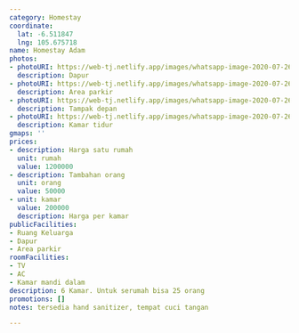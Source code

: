 ```yaml
---
category: Homestay
coordinate:
  lat: -6.511847
  lng: 105.675718
name: Homestay Adam
photos:
- photoURI: https://web-tj.netlify.app/images/whatsapp-image-2020-07-26-at-14-56-01.jpeg
  description: Dapur
- photoURI: https://web-tj.netlify.app/images/whatsapp-image-2020-07-26-at-14-24-37.jpeg
  description: Area parkir
- photoURI: https://web-tj.netlify.app/images/whatsapp-image-2020-07-26-at-13-51-59.jpeg
  description: Tampak depan
- photoURI: https://web-tj.netlify.app/images/whatsapp-image-2020-07-26-at-14-58-34.jpeg
  description: Kamar tidur
gmaps: ''
prices:
- description: Harga satu rumah
  unit: rumah
  value: 1200000
- description: Tambahan orang
  unit: orang
  value: 50000
- unit: kamar
  value: 200000
  description: Harga per kamar
publicFacilities:
- Ruang Keluarga
- Dapur
- Area parkir
roomFacilities:
- TV
- AC
- Kamar mandi dalam
description: 6 Kamar. Untuk serumah bisa 25 orang
promotions: []
notes: tersedia hand sanitizer, tempat cuci tangan

---
```

